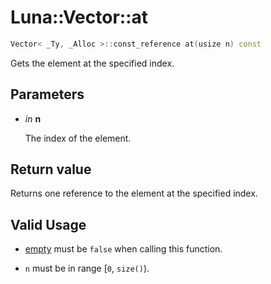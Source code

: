 # Luna::Vector::at

```c++
Vector< _Ty, _Alloc >::const_reference at(usize n) const
```

Gets the element at the specified index. 



## Parameters
* *in* **n**

    The index of the element. 

## Return value
Returns one reference to the element at the specified index. 

## Valid Usage
* [empty](class_luna_1_1_vector_1a644718bb2fb240de962dc3c9a1fdf0dc.md) must be `false` when calling this function.

* `n` must be in range [`0`, `size()`). 

